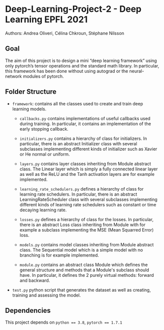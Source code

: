 # Deep-Learning-Project-2 - Deep Learning EPFL 2021
Authors: Andrea Oliveri, Célina Chkroun, Stéphane Nilsson

## Goal
The aim of this project is to design a mini “deep learning framework” using only pytorch’s
tensor operations and the standard math library. In particular, this framework has been 
done without using autograd or the neural-network modules of pytorch.

## Folder Structure
- `framework`: contains all the classes used to create and train deep learning models.
    - `callbacks.py` contains implementations of useful callbacks used during training. In
       particular, it contains an implementation of the early stopping callback.
  
    - `initializers.py` contains a hierarchy of class for initializers. In particular, there 
       is an abstract Initializer class with several subclasses implementing different kinds
       of initializer such as Xavier or He normal or uniform.
      
    - `layers.py` contains layer classes inheriting from Module abstract class. The Linear 
       layer which is simply a fully connected linear layer as well as the ReLU and the Tanh 
       activation layers are for example implemented.
    
    - `learning_rate_schedulers.py` defines a hierarchy of class for learning rate schedulers. 
       In particular, there is an abstract LearningRateScheduler class with several subclasses 
       implementing different kinds of learning rate schedulers such as constant or time 
       decaying learning rate.

    - `losses.py` defines a hierarchy of class for the losses. In particular, there is an 
       abstract Loss class inheriting from Module with for example a subclass implementing the 
       MSE (Mean Squarred Error) loss.
  
    - `models.py` contains model classes inheriting from Module abstract class. The Sequential 
       model which is a simple model with no branching is for example implemented.
  
    - `module.py` contains an abstract class Module which defines the general structure and 
       methods that a Module's subclass should have. In particular, it defines the 2 purely 
       virtual methods: forward and backward.
    
- `test.py` python script that generates the dataset as well as creating, training and
   assessing the model.

## Dependencies
This project depends on `python == 3.8`, `pytorch == 1.7.1`